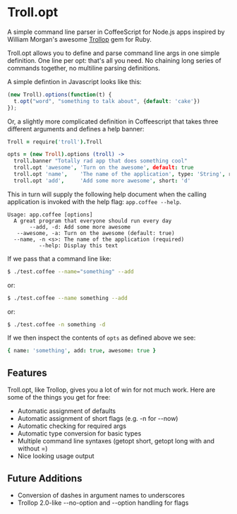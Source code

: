 Troll.opt
=========

A simple command line parser in CoffeeScript for Node.js apps inspired
by William Morgan's awesome [Trollop](http://trollop.rubyforge.org/)
gem for Ruby.

Troll.opt allows you to define and parse command line args in one simple
definition. One line per opt: that's all you need. No chaining long
series of commands together, no multiline parsing definitions.

A simple defintion in Javascript looks like this:

```javascript
(new Troll).options(function(t) {
  t.opt("word", "something to talk about", {default: 'cake'})
});
```

Or, a slightly more complicated definition in Coffeescript that takes
three different arguments and defines a help banner:

```coffeescript
Troll = require('troll').Troll

opts = (new Troll).options (troll) ->
  troll.banner "Totally rad app that does something cool"
  troll.opt 'awesome', 'Turn on the awesome', default: true
  troll.opt 'name',    'The name of the application', type: 'String', required: true
  troll.opt 'add',     'Add some more awesome', short: 'd'
```

This in turn will supply the following help document when the calling
application is invoked with the help flag: `app.coffee --help`.

```
Usage: app.coffee [options]
  A great program that everyone should run every day
       --add, -d: Add some more awesome
   --awesome, -a: Turn on the awesome (default: true)
  --name, -n <s>: The name of the application (required)
          --help: Display this text
```

If we pass that a command line like:

```bash
$ ./test.coffee --name="something" --add
```

or:

```bash
$ ./test.coffee --name something --add
```

or:

```bash
$ ./test.coffee -n something -d
```

If we then inspect the contents of `opts` as defined above we see:

```coffeescript
{ name: 'something', add: true, awesome: true }
```

Features
--------

Troll.opt, like Trollop, gives you a lot of win for not much work.  Here 
are some of the things you get for free:

 * Automatic assignment of defaults
 * Automatic assignment of short flags (e.g. -n for --now)
 * Automatic checking for required args
 * Automatic type conversion for basic types
 * Multiple command line syntaxes (getopt short, getopt long with and without =)
 * Nice looking usage output

Future Additions
---------------

 * Conversion of dashes in argument names to underscores
 * Trollop 2.0-like --no-option and --option handling for flags
